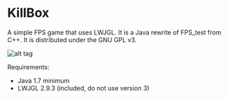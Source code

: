 # KillBox
A simple FPS game that uses LWJGL. It is a Java rewrite of FPS_test from C++. It is distributed under the GNU GPL v3. 

![alt tag](https://cloud.githubusercontent.com/assets/6194072/15656520/3929f0be-2676-11e6-80ac-94b115237652.jpg)


Requirements:
* Java 1.7 minimum
* LWJGL 2.9.3 (included, do not use version 3)

